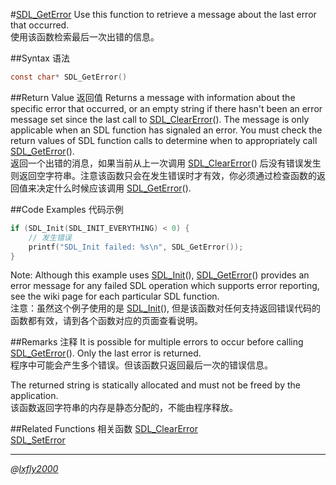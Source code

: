 #[SDL_GetError](https://wiki.libsdl.org/SDL_GetError)
Use this function to retrieve a message about the last error that occurred.  
使用该函数检索最后一次出错的信息。

##Syntax 语法
```C
const char* SDL_GetError()
```
##Return Value 返回值
Returns a message with information about the specific error that occurred, or an empty string if there hasn't been an error message set since the last call to [SDL_ClearError](SDL_ClearError.md)(). The message is only applicable when an SDL function has signaled an error. You must check the return values of SDL function calls to determine when to appropriately call [SDL_GetError](SDL_GetError.md)().  
返回一个出错的消息，如果当前从上一次调用 [SDL_ClearError](SDL_ClearError.md)() 后没有错误发生则返回空字符串。注意该函数只会在发生错误时才有效，你必须通过检查函数的返回值来决定什么时候应该调用 [SDL_GetError](SDL_GetError.md)().

##Code Examples 代码示例
```C
if (SDL_Init(SDL_INIT_EVERYTHING) < 0) {
    // 发生错误
    printf("SDL_Init failed: %s\n", SDL_GetError());
}
```
Note: Although this example uses [SDL_Init](SDL_Init.md)(), [SDL_GetError](SDL_GetError.md)() provides an error message for any failed SDL operation which supports error reporting, see the wiki page for each particular SDL function.  
注意：虽然这个例子使用的是 [SDL_Init](SDL_Init.md)(), 但是该函数对任何支持返回错误代码的函数都有效，请到各个函数对应的页面查看说明。

##Remarks 注释
It is possible for multiple errors to occur before calling [SDL_GetError](SDL_GetError.md)(). Only the last error is returned.  
程序中可能会产生多个错误。但该函数只返回最后一次的错误信息。

The returned string is statically allocated and must not be freed by the application.  
该函数返回字符串的内存是静态分配的，不能由程序释放。

##Related Functions 相关函数
[SDL_ClearError](SDL_ClearError.md)  
[SDL_SetError](SDL_SetError.md)

---
*@[lxfly2000](https://github.com/lxfly2000)*
